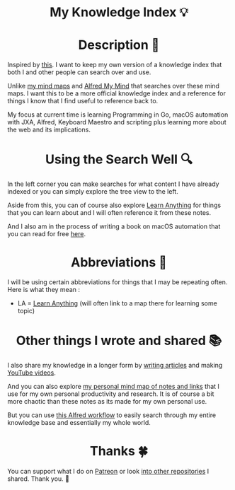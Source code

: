 <h1 align="center">My Knowledge Index 💡</h1>

<h1 align="center"> Description 📕</h1>

Inspired by [this][1]. I want to keep my own version of a knowledge index that both I and other people can search over and use.

Unlike [my mind maps][2] and [Alfred My Mind][3] that searches over these mind maps. I want this to be a more official knowledge index and a reference for things I know that I find useful to reference back to.

My focus at current time is learning Programming in Go, macOS automation with JXA, Alfred, Keyboard Maestro and scripting plus learning more about the web and its implications. 

<h1 align="center"> Using the Search Well 🔍</h1>

In the left corner you can make searches for what content I have already indexed or you can simply explore the tree view to the left.

Aside from this, you can of course also explore [Learn Anything][4] for things that you can learn about and I will often reference it from these notes.

And I also am in the process of writing a book on macOS automation that you can read for free [here][5].


<h1 align="center"> Abbreviations 🔖</h1>

I will be using certain abbreviations for things that I may be repeating often. Here is what they mean : 

- LA = [Learn Anything][6] (will often link to a map there for learning some topic)

<h1 align="center"> Other things I wrote and shared 📚</h1>  

I also share my knowledge in a longer form by [writing articles][7] and making [YouTube videos][8].

And you can also explore [my personal mind map of notes and links][9] that I use for my own personal productivity and research. It is of course a bit more chaotic than these notes as its made for my own personal use.

But you can use [this Alfred workflow][10] to easily search through my entire knowledge base and essentially my whole world.

<h1 align="center"> Thanks 🍀</h1>

You can support what I do on [Patreon][11] or look [into other repositories][12] I shared. Thank you. 💛 

[1]:	https://yoshuawuyts.gitbooks.io/knowledge/content/
[2]:	https://my.mindnode.com/myLVaRLKytoTYBLshxGzzb75MN9cyGHbQBgaVVPp#179.9,-50.7,1
[3]:	https://github.com/nikitavoloboev/alfred-my-mind
[4]:	https://learn-anything.xyz
[5]:	https://nikitavoloboev.gitbooks.io/macos-automation-guide/content/
[6]:	https://learn-anything.xyz
[7]:	https://medium.com/@NikitaVoloboev
[8]:	https://github.com/nikitavoloboev/my-youtube
[9]:	https://my.mindnode.com/myLVaRLKytoTYBLshxGzzb75MN9cyGHbQBgaVVPp#666.6,-32.8,-3
[10]:	https://github.com/nikitavoloboev/alfred-my-mind
[11]:	https://www.patreon.com/nikitavoloboev
[12]:	https://my.mindnode.com/ZKGETDkUaQUsL3q8q9z788CxG84oEHgDiT79GuzX#-143.5,-902.6,0